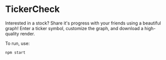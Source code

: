 # TickerCheck
  
  Interested in a stock? Share it's progress with your friends using a beautiful graph!
  Enter a ticker symbol, customize the graph, and download a high-quality render.

To run, use:

```
npm start